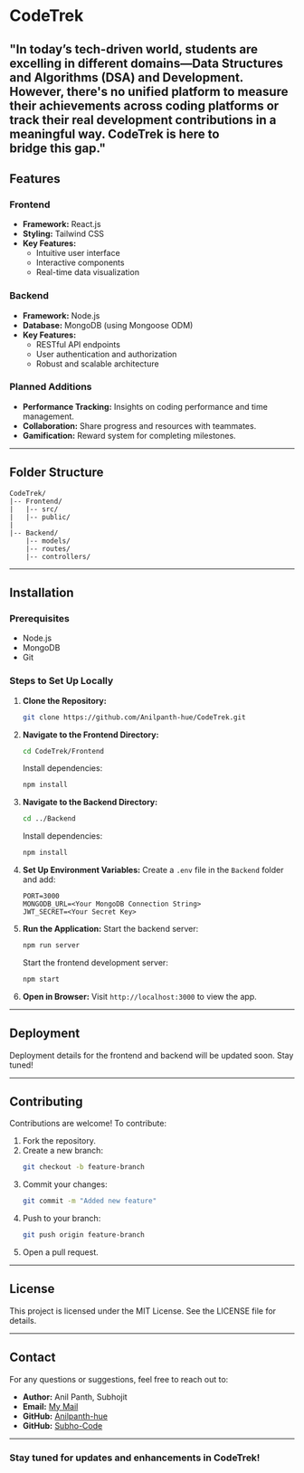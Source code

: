 # CodeTrek

"In today’s tech-driven world, students are excelling in different domains—Data Structures and Algorithms (DSA) and Development. However, there's no unified platform to measure their achievements across coding platforms or track their real development contributions in a meaningful way. **CodeTrek** is here to bridge this gap."
---

## Features

### Frontend
- **Framework:** React.js
- **Styling:** Tailwind CSS
- **Key Features:**
  - Intuitive user interface
  - Interactive components
  - Real-time data visualization

### Backend
- **Framework:** Node.js
- **Database:** MongoDB (using Mongoose ODM)
- **Key Features:**
  - RESTful API endpoints
  - User authentication and authorization
  - Robust and scalable architecture

### Planned Additions
- **Performance Tracking:** Insights on coding performance and time management.
- **Collaboration:** Share progress and resources with teammates.
- **Gamification:** Reward system for completing milestones.

---

## Folder Structure
```
CodeTrek/
|-- Frontend/
|   |-- src/
|   |-- public/
|
|-- Backend/
    |-- models/
    |-- routes/
    |-- controllers/
```

---

## Installation

### Prerequisites
- Node.js
- MongoDB
- Git

### Steps to Set Up Locally

1. **Clone the Repository:**
   ```bash
   git clone https://github.com/Anilpanth-hue/CodeTrek.git
   ```
2. **Navigate to the Frontend Directory:**
   ```bash
   cd CodeTrek/Frontend
   ```
   Install dependencies:
   ```bash
   npm install
   ```
3. **Navigate to the Backend Directory:**
   ```bash
   cd ../Backend
   ```
   Install dependencies:
   ```bash
   npm install
   ```
4. **Set Up Environment Variables:**
   Create a `.env` file in the `Backend` folder and add:
   ```env
   PORT=3000
   MONGODB_URL=<Your MongoDB Connection String>
   JWT_SECRET=<Your Secret Key>
   ```
5. **Run the Application:**
   Start the backend server:
   ```bash
   npm run server
   ```
   Start the frontend development server:
   ```bash
   npm start
   ```
6. **Open in Browser:**
   Visit `http://localhost:3000` to view the app.

---

## Deployment
Deployment details for the frontend and backend will be updated soon. Stay tuned!

---

## Contributing

Contributions are welcome! To contribute:
1. Fork the repository.
2. Create a new branch:
   ```bash
   git checkout -b feature-branch
   ```
3. Commit your changes:
   ```bash
   git commit -m "Added new feature"
   ```
4. Push to your branch:
   ```bash
   git push origin feature-branch
   ```
5. Open a pull request.

---

## License
This project is licensed under the MIT License. See the LICENSE file for details.

---

## Contact

For any questions or suggestions, feel free to reach out to:
- **Author:** Anil Panth, Subhojit
- **Email:** [My Mail](mailto:anilpanth44@gmail.com)
- **GitHub:** [Anilpanth-hue](https://github.com/Anilpanth-hue)
- **GitHub:** [Subho-Code](https://github.com/Subho-code)

---

### Stay tuned for updates and enhancements in CodeTrek!

